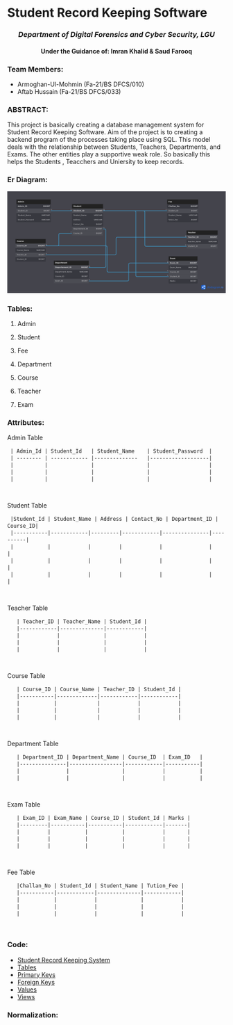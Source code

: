 # Student Record Keeping Software 
  ### <p align="center"> *Department of Digital Forensics and Cyber Security, LGU* </p>
   ####  <p align="center"> **Under the Guidance of: Imran Khalid & Saud Farooq** </p>



### **Team Members:**
  * Armoghan-Ul-Mohmin (Fa-21/BS DFCS/010)
  * Aftab Hussain  (Fa-21/BS DFCS/033)

### **ABSTRACT:**
   <p> This project is basically creating a database management system for Student Record Keeping Software. Aim of the project is to creating a backend program of the processes taking place using SQL. This model deals with the relationship between Students, Teachers, Departments, and Exams. The other entities play a supportive weak role. So basically this helps the Students , Teacchers and Uniersity to keep records.</p>

### **Er Diagram:**
<p align="center">
  <img src="/Er-Diagram/Er-Diagram-Dark.png"  title="Er Diagram(Dark)">
</p>

### **Tables:**
1. Admin <br>

2. Student <br>

3. Fee <br>

4. Department <br>

5. Course <br>

6. Teacher <br>

7. Exam <br>

### **Attributes:**

  Admin Table

     | Admin_Id | Student_Id   | Student_Name    | Student_Password  |
     | -------- | ------------ |--------------   |-------------------|
     |          |              |                 |                   |
     |          |              |                 |                   |
     |          |              |                 |                   |
<br>

  Student Table

     |Student_Id | Student_Name | Address | Contact_No | Department_ID | Course_ID|
     |-----------|------------|---------|------------|---------------|----------|
     |           |            |         |            |               |          | 
     |           |            |         |            |               |          |
     |           |            |         |            |               |          |
<br>

  Teacher Table

       | Teacher_ID | Teacher_Name | Student_Id |
       |------------|--------------|------------|
       |            |              |            |
       |            |              |            |
       |            |              |            |
<br>

  Course Table

       | Course_ID | Course_Name | Teacher_ID | Student_Id |
       |-----------|-------------|------------|------------|
       |           |             |            |            |
       |           |             |            |            |
       |           |             |            |            |
<br>

  Department Table

       | Department_ID | Department_Name | Course_ID  | Exam_ID   |
       |---------------|-----------------|------------|-----------|
       |               |                 |            |           |         
       |               |                 |            |           |         

<br>

  Exam Table

       | Exam_ID | Exam_Name | Course_ID | Student_Id | Marks |
       |---------|-----------|-----------|------------|-------|
       |         |           |           |            |       |
       |         |           |           |            |       |
       |         |           |           |            |       |

<br>

  Fee Table

       |Challan_No | Student_Id | Student_Name | Tution_Fee |
       |-----------|------------|--------------|------------|
       |           |            |              |            |
       |           |            |              |            |
       |           |            |              |            |
<br>

### **Code:**
- <a href="main.sql">Student Record Keeping System</a>
- <a href="/Docs/Tables.sql">Tables</a>
- <a href="/Docs/Primary Keys.sql">Primary Keys</a>
- <a href="/Docs/Foreign Keys.sql">Foreign Keys</a>
- <a href="/Docs/Dumping Values.sql">Values</a>
- <a href="/Docs/Creating View.sql">Views</a>


### **Normalization:**
